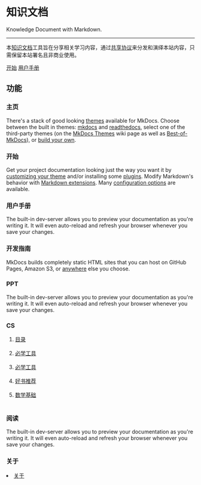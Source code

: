 # 知识文档

Knowledge Document with&nbsp;Markdown.

---

 
                
            
本[知识文档](https://www.likui.info/wiki/site)工具旨在分享相关学习内容，通过<a class = "fa fa-cc" href="https://creativecommons.org/licenses/by-nc-sa/3.0/cn/legalcode" target="_blank">共享协议</a>来分发和演绎本站内容，只需保留本站署名且非商业使用。


[introductory tutorial]: getting-started.md
[User Guide]: user-guide/README.md

<div class="text-center">
<a href="getting-started/" class="btn btn-primary" role="button">开始</a>
<a href="user-guide/" class="btn btn-primary" role="button">用户手册</a>
</div>

<div class="jumbotron">
<h2 class="display-4 text-center">功能</h2>
<!-- 1 -->
<div class="row">
  <div class="col-sm-6">
    <div class="card">
      <div class="card-body">
        <h3 class="card-title">主页</h3>
        <p class="card-text">
            There's a stack of good looking <a href="user-guide/choosing-your-theme">themes</a> available for MkDocs.
            Choose between the built in themes:
            <a href="user-guide/choosing-your-theme/#mkdocs">mkdocs</a> and
            <a href="user-guide/choosing-your-theme/#readthedocs">readthedocs</a>,
            select one of the third-party themes
            (on the <a href="https://github.com/mkdocs/mkdocs/wiki/MkDocs-Themes">MkDocs Themes</a> wiki page
            as well as <a href="https://github.com/mkdocs/best-of-mkdocs#-theming">Best-of-MkDocs</a>),
            or <a href="dev-guide/themes/">build your own</a>.
        </p>
      </div>
    </div>
  </div>
  <div class="col-sm-6">
    <div class="card">
      <div class="card-body">
        <h3 class="card-title">开始</h3>
        <p class="card-text">
            Get your project documentation looking just the way you want it by
            <a href="user-guide/customizing-your-theme/">customizing your
            theme</a> and/or installing some <a
            href="user-guide/configuration/#plugins">plugins</a>. Modify
            Markdown's behavior with <a
            href="user-guide/configuration/#markdown_extensions">Markdown
            extensions</a>. Many <a
            href="user-guide/configuration/">configuration options</a> are
            available.
        </p>
      </div>
    </div>
  </div>
</div>
<!-- 2 -->
<div class="row">
  <div class="col-sm-6">
    <div class="card">
      <div class="card-body">
        <h3 class="card-title">用户手册</h3>
        <p class="card-text">
            The built-in dev-server allows you to preview your documentation
            as you're writing it. It will even auto-reload and refresh your
            browser whenever you save your changes.
        </p>
      </div>
    </div>
  </div>
  <div class="col-sm-6">
    <div class="card">
      <div class="card-body">
        <h3 class="card-title">开发指南</h3>
        <p class="card-text">
            MkDocs builds completely static HTML sites that you can host on
            GitHub Pages, Amazon S3, or <a
            href="user-guide/deploying-your-docs/">anywhere</a> else you
            choose.
        </p>
      </div>
    </div>
  </div>
</div>
<!-- 3 -->
<div class="row">
  <div class="col-sm-6">
    <div class="card">
      <div class="card-body">
        <h3 class="card-title">PPT</h3>
        <p class="card-text">
            The built-in dev-server allows you to preview your documentation
            as you're writing it. It will even auto-reload and refresh your
            browser whenever you save your changes.
        </p>
      </div>
    </div>
  </div>
  <div class="col-sm-6">
    <div class="card">
      <div class="card-body">
        <h3 class="card-title">CS</h3>
        <p class="card-text">
            <ol>
              <li class = "fa fa-home"> <a href="cs/目录/#目录">目录</a> </li> <br>
              <li class = "fa fa-gear"> <a href="cs/必学工具/#必学工具">必学工具</a></li><br>
              <li class = "fa fa-gear"> <a href="cs/必学工具/#必学工具">必学工具</a> </li><br>
              <li class = "fa fa-book"> <a href="cs/好书推荐/#好书推荐">好书推荐</a> </li><br>
              <li class = "fa fa-graduation-cap"> <a href="cs/数学基础/#数学基础">数学基础</a></li><br>
            <ol>
        </p>
      </div>
    </div>
  </div>
</div>
<!-- 4 -->
<div class="row">
  <div class="col-sm-6">
    <div class="card">
      <div class="card-body">
        <h3 class="card-title">阅读</h3>
        <p class="card-text">
            The built-in dev-server allows you to preview your documentation
            as you're writing it. It will even auto-reload and refresh your
            browser whenever you save your changes.
        </p>
      </div>
    </div>
  </div>
  <div class="col-sm-6">
    <div class="card">
      <div class="card-body">
        <h3 class="card-title">关于</h3>
        <p class="card-text">
             <li class = "fa fa-handshake-o"> <a href="about/about/#关于">关于</a> </li> <br>
        </p>
      </div>
    </div>
  </div>
</div>
<!-- END -->
</div>
